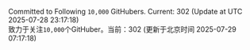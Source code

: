 Committed to Following `10,000` GitHubers. Current: <!-- FOLLOWING_COUNT -->302<!-- FOLLOWING_COUNT --> (Update at UTC <!-- LAST_UPDATED -->2025-07-28 23:17:18<!-- LAST_UPDATED -->)<br>
致力于关注`10,000`个GitHuber。当前：<!-- FOLLOWING_COUNT -->302<!-- FOLLOWING_COUNT --> (更新于北京时间 <!-- LAST_UPDATED_CST -->2025-07-29 07:17:18<!-- LAST_UPDATED_CST -->)
